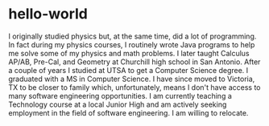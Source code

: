 # hello-world

I originally studied physics but, at the same time, did a lot of programming. In fact during my physics courses, I routinely wrote Java programs to help me solve some of my physics and math problems. I later taught Calculus AP/AB, Pre-Cal, and Geometry at Churchill high school in San Antonio. After a couple of years I studied at UTSA to get a Computer Science degree. I graduated with a MS in Computer Science. I have since moved to Victoria, TX to be closer to family which, unfortunately, means I don't have access to many software engineering opportunities. I am currently teaching a Technology course at a local Junior High and am actively seeking employment in the field of software engineering. I am willing to relocate.
